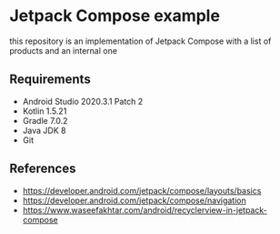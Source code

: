 # Jetpack Compose example

this repository is an implementation of Jetpack Compose with a list of products and an internal one

## Requirements
- Android Studio 2020.3.1 Patch 2
- Kotlin 1.5.21
- Gradle 7.0.2
- Java JDK 8
- Git

## References
- https://developer.android.com/jetpack/compose/layouts/basics
- https://developer.android.com/jetpack/compose/navigation
- https://www.waseefakhtar.com/android/recyclerview-in-jetpack-compose